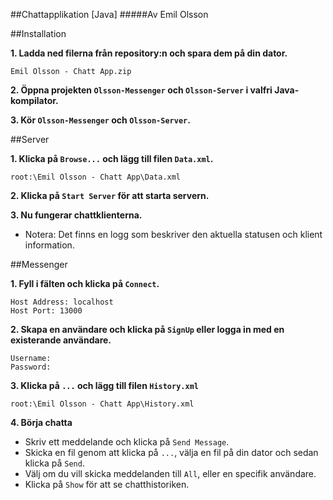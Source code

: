 ##Chattapplikation [Java]
#####Av Emil Olsson

##Installation

**1. Ladda ned filerna från repository:n och spara dem på din dator.**

```
Emil Olsson - Chatt App.zip
```

**2. Öppna projekten `Olsson-Messenger` och `Olsson-Server` i valfri Java-kompilator.**

**3. Kör `Olsson-Messenger` och `Olsson-Server`.**

##Server

**1. Klicka på `Browse...` och lägg till filen `Data.xml`.**

```
root:\Emil Olsson - Chatt App\Data.xml
```

**2. Klicka på `Start Server` för att starta servern.**

**3. Nu fungerar chattklienterna.**

- Notera: Det finns en logg som beskriver den aktuella statusen och klient information.

##Messenger

**1. Fyll i fälten och klicka på `Connect`.**

```
Host Address: localhost
Host Port: 13000
```

**2. Skapa en användare och klicka på `SignUp` eller logga in med en existerande användare.**

```
Username:
Password:
```

**3. Klicka på `...` och lägg till filen `History.xml`**

```
root:\Emil Olsson - Chatt App\History.xml
```

**4. Börja chatta**

- Skriv ett meddelande och klicka på `Send Message`.
- Skicka en fil genom att klicka på `...`, välja en fil på din dator och sedan klicka på `Send`.
- Välj om du vill skicka meddelanden till `All`, eller en specifik användare.
- Klicka på `Show` för att se chatthistoriken.
